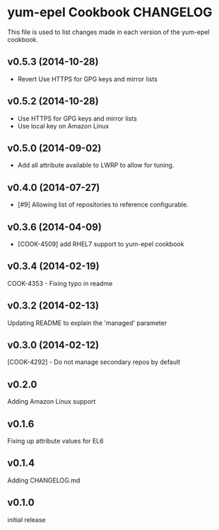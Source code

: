 yum-epel Cookbook CHANGELOG
======================
This file is used to list changes made in each version of the yum-epel cookbook.

v0.5.3 (2014-10-28)
-------------------
- Revert Use HTTPS for GPG keys and mirror lists

v0.5.2 (2014-10-28)
-------------------
- Use HTTPS for GPG keys and mirror lists
- Use local key on Amazon Linux

v0.5.0 (2014-09-02)
-------------------
- Add all attribute available to LWRP to allow for tuning.

v0.4.0 (2014-07-27)
-------------------
- [#9] Allowing list of repositories to reference configurable.


v0.3.6 (2014-04-09)
-------------------
- [COOK-4509] add RHEL7 support to yum-epel cookbook


v0.3.4 (2014-02-19)
-------------------
COOK-4353 - Fixing typo in readme


v0.3.2 (2014-02-13)
-------------------
Updating README to explain the 'managed' parameter


v0.3.0 (2014-02-12)
-------------------
[COOK-4292] - Do not manage secondary repos by default


v0.2.0
------
Adding Amazon Linux support


v0.1.6
------
Fixing up attribute values for EL6


v0.1.4
------
Adding CHANGELOG.md


v0.1.0
------
initial release
